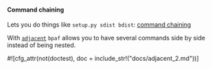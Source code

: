 #### Command chaining
Lets you do things like `setup.py sdist bdist`: [command chaining](https://click.palletsprojects.com/en/7.x/commands/#multi-command-chaining)

With [`adjacent`](crate::parsers::ParseCommand::adjacent)
`bpaf` allows you to have several commands side by side instead of being nested.

#![cfg_attr(not(doctest), doc = include_str!("docs/adjacent_2.md"))]
